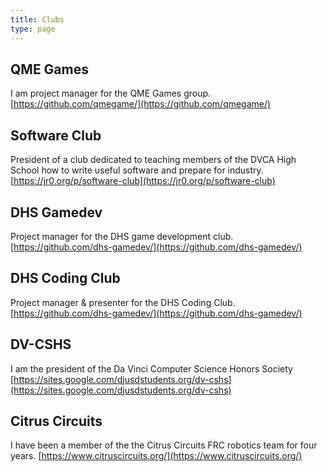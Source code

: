 ```yaml
---
title: Clubs
type: page
---
```


## QME Games
I am project manager for the QME Games group.
[https://github.com/qmegame/](https://github.com/qmegame/)

## Software Club
President of a club dedicated to teaching members of the DVCA High School how to write useful software and prepare for industry.
[https://jr0.org/p/software-club](https://jr0.org/p/software-club)

## DHS Gamedev
Project manager for the DHS game development club.
[https://github.com/dhs-gamedev/](https://github.com/dhs-gamedev/)

## DHS Coding Club
Project manager & presenter for the DHS Coding Club.
[https://github.com/dhs-gamedev/](https://github.com/dhs-gamedev/)

## DV-CSHS
I am the president of the Da Vinci Computer Science Honors Society
[https://sites.google.com/djusdstudents.org/dv-cshs](https://sites.google.com/djusdstudents.org/dv-cshs)

## Citrus Circuits
I have been a member of the the Citrus Circuits FRC robotics team for four years.
[https://www.citruscircuits.org/](https://www.citruscircuits.org/)
